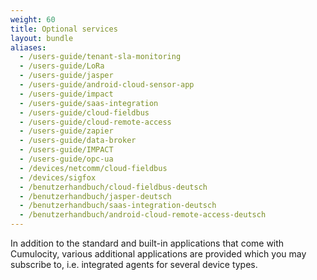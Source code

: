 ```yaml
---
weight: 60
title: Optional services
layout: bundle
aliases:
  - /users-guide/tenant-sla-monitoring
  - /users-guide/LoRa
  - /users-guide/jasper
  - /users-guide/android-cloud-sensor-app
  - /users-guide/impact
  - /users-guide/saas-integration
  - /users-guide/cloud-fieldbus
  - /users-guide/cloud-remote-access
  - /users-guide/zapier
  - /users-guide/data-broker
  - /users-guide/IMPACT
  - /users-guide/opc-ua
  - /devices/netcomm/cloud-fieldbus
  - /devices/sigfox
  - /benutzerhandbuch/cloud-fieldbus-deutsch
  - /benutzerhandbuch/jasper-deutsch
  - /benutzerhandbuch/saas-integration-deutsch
  - /benutzerhandbuch/android-cloud-remote-access-deutsch
---
```

In addition to the standard and built-in applications that come with Cumulocity, various additional applications are provided which you may subscribe to, i.e. integrated agents for several device types.